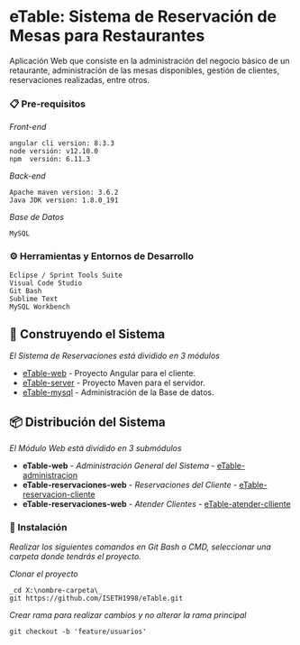 # eTable: Sistema de Reservación de Mesas para Restaurantes 
Aplicación Web que consiste en la administración del negocio básico de un retaurante, administración de las mesas disponibles, gestión de clientes, reservaciones realizadas, entre otros.

### 📋 Pre-requisitos 
_Front-end_
```
angular cli version: 8.3.3
node versión: v12.10.0
npm  versión: 6.11.3
```
_Back-end_
```
Apache maven version: 3.6.2
Java JDK version: 1.8.0_191
```
_Base de Datos_
```
MySQL
```
### ⚙️ Herramientas y Entornos de Desarrollo

```
Eclipse / Sprint Tools Suite
Visual Code Studio
Git Bash
Sublime Text
MySQL Workbench
```


## 🚀 Construyendo el Sistema
_El Sistema de Reservaciones está dividido en 3 módulos_

* [eTable-web](https://github.com/ISETH1998/eTable/tree/master/eTable-web) - Proyecto Angular para el cliente.
* [eTable-server](https://github.com/ISETH1998/eTable/tree/master/eTable-server) - Proyecto Maven para el servidor.
* [eTable-mysql](https://github.com/ISETH1998/eTable-mysql) - Administración de la Base de datos.


## 📦 Distribución del Sistema

_El Módulo Web está dividido en 3 submódulos_

* **eTable-web** - *Administración General del Sistema* - [eTable-administracion](https://github.com/ISETH1998/eTable/tree/master/eTable-web/src/app/components/eTable-administracion/main)
* **eTable-reservaciones-web** - *Reservaciones del Cliente* - [eTable-reservacion-cliente](https://github.com/ISETH1998/eTable/tree/master/eTable-web/src/app/components/eTable-administracion/main)
* **eTable-reservaciones-web** - *Atender Clientes* - [eTable-atender-clliente](https://github.com/ISETH1998/eTable/tree/master/eTable-web/src/app/components/eTable-administracion/main)

### 🔧 Instalación 
_Realizar los siguientes comandos en Git Bash o CMD, seleccionar una carpeta donde tendrás el proyecto._

_Clonar el proyecto_
```
_cd X:\nombre-carpeta\_
git https://github.com/ISETH1998/eTable.git
```

_Crear rama para realizar cambios y no alterar la rama principal_
```
git checkout -b 'feature/usuarios'
```